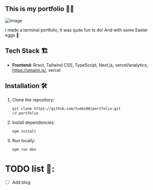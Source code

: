 ## This is my portfolio 🧑‍💻

![image](https://github.com/user-attachments/assets/f05122ba-bb8d-4d23-8f5b-713fe89f7296)

I made a terminal portfolio, It was quite fun to do! And with some Easter eggs 🥚

## Tech Stack 🏗️

- **Frontend**: Rract, Tailwind CSS, TypeScript, Next.js, vercel/analytics, https://umami.is/, vercel

## Installation 🛠️

1. Clone the repository:
   ```sh
   git clone https://github.com/tudes00/portfolio.git
   cd portfolio
   ```
2. Install dependencies:
   ```sh
   npm install
   ```

4. Run locally:
   ```sh
   npm run dev
   ```

# TODO list 📇:
- [ ] Add blog
